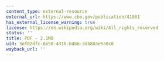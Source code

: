 ```yaml
---
content_type: external-resource
external_url: https://www.cbo.gov/publication/41861
has_external_license_warning: true
license: https://en.wikipedia.org/wiki/All_rights_reserved
status: ''
title: PDF - 2.1MB
uid: 3ef02dfc-8e58-431b-b4b6-3db88ae6a0c8
wayback_url: ''
---
```

